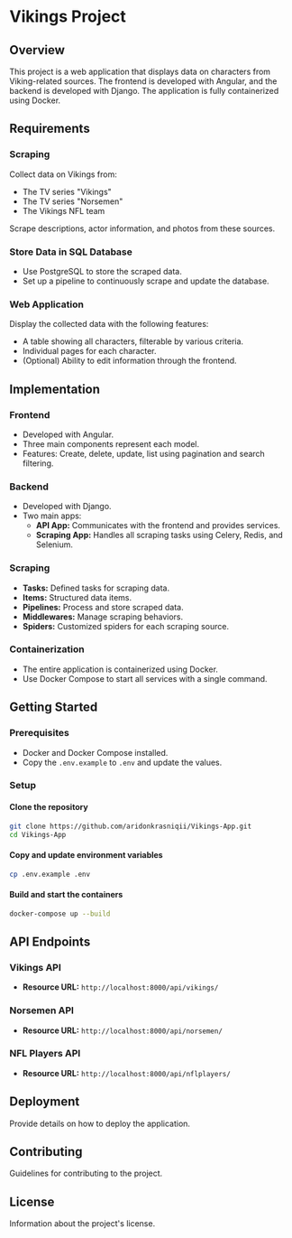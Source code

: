 # Vikings Project

## Overview
This project is a web application that displays data on characters from Viking-related sources. The frontend is developed with Angular, and the backend is developed with Django. The application is fully containerized using Docker.

## Requirements
### Scraping
Collect data on Vikings from:
- The TV series "Vikings"
- The TV series "Norsemen"
- The Vikings NFL team

Scrape descriptions, actor information, and photos from these sources.

### Store Data in SQL Database
- Use PostgreSQL to store the scraped data.
- Set up a pipeline to continuously scrape and update the database.

### Web Application
Display the collected data with the following features:
- A table showing all characters, filterable by various criteria.
- Individual pages for each character.
- (Optional) Ability to edit information through the frontend.

## Implementation
### Frontend
- Developed with Angular.
- Three main components represent each model.
- Features: Create, delete, update, list using pagination and search filtering.

### Backend
- Developed with Django.
- Two main apps:
  - **API App:** Communicates with the frontend and provides services.
  - **Scraping App:** Handles all scraping tasks using Celery, Redis, and Selenium.

### Scraping
- **Tasks:** Defined tasks for scraping data.
- **Items:** Structured data items.
- **Pipelines:** Process and store scraped data.
- **Middlewares:** Manage scraping behaviors.
- **Spiders:** Customized spiders for each scraping source.

### Containerization
- The entire application is containerized using Docker.
- Use Docker Compose to start all services with a single command.

## Getting Started
### Prerequisites
- Docker and Docker Compose installed.
- Copy the `.env.example` to `.env` and update the values.

### Setup
#### Clone the repository
```bash
git clone https://github.com/aridonkrasniqii/Vikings-App.git
cd Vikings-App
```

#### Copy and update environment variables
```bash
cp .env.example .env
```

#### Build and start the containers
```bash
docker-compose up --build
```

## API Endpoints
### Vikings API
- **Resource URL:** `http://localhost:8000/api/vikings/`

### Norsemen API
- **Resource URL:** `http://localhost:8000/api/norsemen/`

### NFL Players API
- **Resource URL:** `http://localhost:8000/api/nflplayers/`

## Deployment
Provide details on how to deploy the application.

## Contributing
Guidelines for contributing to the project.

## License
Information about the project's license.



